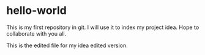# hello-world
This is my first repository in git. I will use it to index my project idea. Hope to collaborate with you all. 

This is the edited file for my idea edited version.
